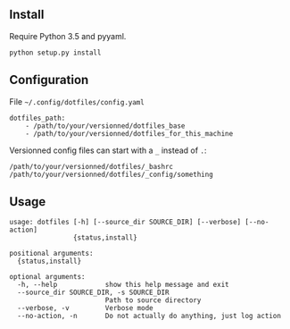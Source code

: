 ## Install

Require Python 3.5 and pyyaml.

    python setup.py install

## Configuration

File `~/.config/dotfiles/config.yaml`

    dotfiles_path:
        - /path/to/your/versionned/dotfiles_base
        - /path/to/your/versionned/dotfiles_for_this_machine

Versionned config files can start with a `_` instead of `.`:

    /path/to/your/versionned/dotfiles/_bashrc
    /path/to/your/versionned/dotfiles/_config/something

## Usage

    usage: dotfiles [-h] [--source_dir SOURCE_DIR] [--verbose] [--no-action]
                    {status,install}

    positional arguments:
      {status,install}

    optional arguments:
      -h, --help            show this help message and exit
      --source_dir SOURCE_DIR, -s SOURCE_DIR
                            Path to source directory
      --verbose, -v         Verbose mode
      --no-action, -n       Do not actually do anything, just log action
